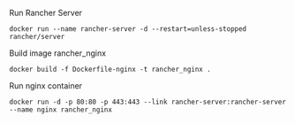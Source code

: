 Run Rancher Server
```shell
docker run --name rancher-server -d --restart=unless-stopped rancher/server
```

Build image rancher_nginx
```shell
docker build -f Dockerfile-nginx -t rancher_nginx .
```

Run nginx container
```shell
docker run -d -p 80:80 -p 443:443 --link rancher-server:rancher-server --name nginx rancher_nginx
```
